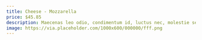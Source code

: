 ```yaml
---
title: Cheese - Mozzarella
price: $45.85
description: Maecenas leo odio, condimentum id, luctus nec, molestie sed, justo. Pellentesque viverra pede ac diam. Cras pellentesque volutpat dui.
image: https://via.placeholder.com/1000x600/000000/fff.png
---
```


